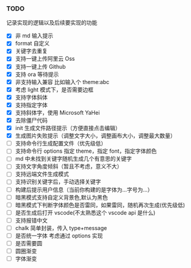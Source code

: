### TODO

记录实现的逻辑以及后续要实现的功能

- [x] 非 md 输入提示
- [x] format 自定义
- [x] 关键字去重复
- [x] 支持一键上传阿里云 Oss
- [x] 支持一键上传 Github
- [x] 支持 ora 等待提示
- [x] 非支持输入兼容 比如输入个 theme:abc
- [x] 考虑 light 模式下，是否需要边框
- [x] 支持字体斜体
- [x] 支持指定字体
- [x] 支持斜体字，使用 Microsoft YaHei
- [x] 去除僵尸代码
- [x] init 生成文件路径提示（方便直接点击编辑）
- [x] 生成图片失败提示（调整文字大小，调整画布大小，调整最大数量）
- [ ] 支持命令行生成配置文件（优先级低）
- [ ] 支持命令行 options 指定 theme，指定 font，指定字体颜色
- [ ] md 中未找到关键字随机生成几个有意思的关键字
- [ ] 支持文字角度倾斜（暂且不考虑，意义不大）
- [ ] 支持远端文件生成模式
- [ ] 支持识别关键字后，手动选择关键字
- [ ] 构建后提示用户信息（当前你构建的是字体为...字号为...）
- [ ] 暗黑模式支持自定义背景色,默认为黑色
- [ ] 暗黑模式下判断字体颜色是否雷同，如果雷同，随机再次生成(优先级低)
- [ ] 是否生成后打开 vscode(不太熟悉这个 vscode api 是什么)
- [ ] 支持报错中文
- [ ] chalk 简单封装，传入 type+message
- [ ] 是否统一字体 考虑通过 options 实现
- [ ] 是否需要圆
- [ ] 圆圈渐变
- [ ] 字体渐变

